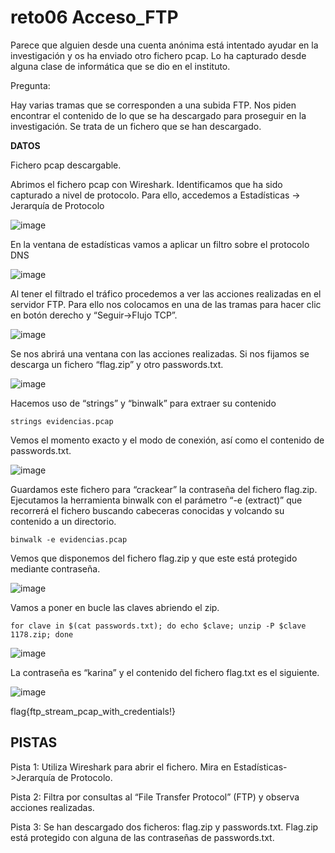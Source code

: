 # reto06 Acceso_FTP 

Parece que alguien desde una cuenta anónima está intentado ayudar en la investigación y os ha enviado otro fichero pcap. Lo ha capturado desde alguna clase de informática que se dio en el instituto. 

Pregunta:   

Hay varias tramas que se corresponden a una subida FTP. Nos piden encontrar el contenido de lo que se ha descargado para proseguir en la investigación. Se trata de un fichero que se han descargado.

**DATOS**

Fichero pcap descargable. 

Abrimos el fichero pcap con Wireshark. Identificamos que ha sido capturado a nivel de protocolo. Para ello, accedemos a Estadísticas -> Jerarquía de Protocolo 

![image](https://user-images.githubusercontent.com/69391590/123676788-47d96900-d83c-11eb-9733-f6beb30dc67c.png)

En la ventana de estadísticas vamos a aplicar un filtro sobre el protocolo DNS

![image](https://user-images.githubusercontent.com/69391590/123676858-5aec3900-d83c-11eb-8fa5-ec44eec6aba6.png)

Al tener el filtrado el tráfico procedemos a ver las acciones realizadas en el servidor FTP. Para ello nos colocamos en una de las tramas para hacer clic en botón derecho y “Seguir->Flujo TCP”.

![image](https://user-images.githubusercontent.com/69391590/123676972-78b99e00-d83c-11eb-9a39-0baf0767e147.png)


Se nos abrirá una ventana con las acciones realizadas. Si nos fijamos se descarga un fichero “flag.zip” y otro passwords.txt. 

![image](https://user-images.githubusercontent.com/69391590/123677060-925ae580-d83c-11eb-95e6-258c83409948.png)


Hacemos uso de “strings” y “binwalk” para extraer su contenido 

```strings evidencias.pcap```


Vemos el momento exacto y el modo de conexión, así como el contenido de passwords.txt.


![image](https://user-images.githubusercontent.com/69391590/123677383-f382b900-d83c-11eb-9caa-29210e18626a.png)


Guardamos este fichero para “crackear” la contraseña del fichero flag.zip. Ejecutamos la herramienta binwalk con el parámetro “-e (extract)” que recorrerá el fichero buscando cabeceras conocidas y volcando su contenido a un directorio.

```binwalk -e evidencias.pcap```

Vemos que disponemos del fichero flag.zip y que este está protegido mediante contraseña.

![image](https://user-images.githubusercontent.com/69391590/123677618-40ff2600-d83d-11eb-9abe-25f89f8a57c1.png)


Vamos a poner en bucle las claves abriendo el zip. 

```for clave in $(cat passwords.txt); do echo $clave; unzip -P $clave 1178.zip; done```

![image](https://user-images.githubusercontent.com/69391590/123677842-80c60d80-d83d-11eb-9dac-f81a2e4d7fe5.png)


La contraseña es “karina” y el contenido del fichero flag.txt es el siguiente. 

![image](https://user-images.githubusercontent.com/69391590/123677960-a2bf9000-d83d-11eb-8768-ead3a9f02a34.png)

flag{ftp_stream_pcap_with_credentials!}

## PISTAS

 Pista 1: Utiliza Wireshark para abrir el fichero. Mira en  Estadísticas->Jerarquía de Protocolo. 
 
Pista 2: Filtra por consultas al “File Transfer Protocol”  (FTP) y observa acciones realizadas. 

Pista 3:   Se han descargado dos ficheros: flag.zip y passwords.txt. Flag.zip está protegido con alguna de las contraseñas de passwords.txt.

